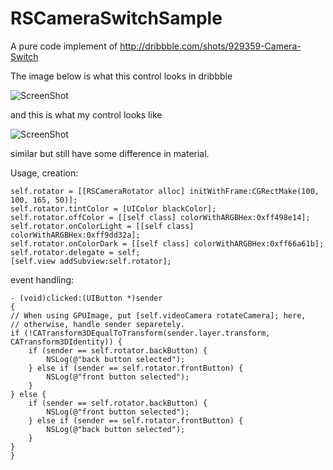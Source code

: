 RSCameraSwitchSample
====================

A pure code implement of http://dribbble.com/shots/929359-Camera-Switch

The image below is what this control looks in dribbble

![ScreenShot](http://d13yacurqjgara.cloudfront.net/users/2637/screenshots/929359/camera-button.png)

and this is what my control looks like 

![ScreenShot](https://s3.amazonaws.com/cocoacontrols_production/uploads/control_image/image/2335/iOS_Simulator_Screen_shot_Nov_26__2013__10.24.14_AM.png)

similar but still have some difference in material.

Usage, creation:

    self.rotator = [[RSCameraRotator alloc] initWithFrame:CGRectMake(100, 100, 165, 50)];
    self.rotator.tintColor = [UIColor blackColor];
    self.rotator.offColor = [[self class] colorWithARGBHex:0xff498e14];
    self.rotator.onColorLight = [[self class] colorWithARGBHex:0xff9dd32a];
    self.rotator.onColorDark = [[self class] colorWithARGBHex:0xff66a61b];
    self.rotator.delegate = self;
    [self.view addSubview:self.rotator];
    
event handling:

    - (void)clicked:(UIButton *)sender
    {
    // When using GPUImage, put [self.videoCamera rotateCamera]; here,
    // otherwise, handle sender separetely.
    if (!CATransform3DEqualToTransform(sender.layer.transform, CATransform3DIdentity)) {
        if (sender == self.rotator.backButton) {
            NSLog(@"back button selected");
        } else if (sender == self.rotator.frontButton) {
            NSLog(@"front button selected");
        }
    } else {
        if (sender == self.rotator.backButton) {
            NSLog(@"front button selected");
        } else if (sender == self.rotator.frontButton) {
            NSLog(@"back button selected");
        }
    }
    }
